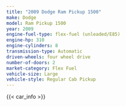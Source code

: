 ```yaml
---
title: "2009 Dodge Ram Pickup 1500"
make: Dodge
model: Ram Pickup 1500
year: 2009
engine-fuel-type: flex-fuel (unleaded/E85)
engine-hp: 310
engine-cylinders: 8
transmission-type: Automatic
driven-wheels: four wheel drive
number-of-doors: 2
market-category: Flex Fuel
vehicle-size: Large
vehicle-style: Regular Cab Pickup
---
```


{{< car_info >}}
